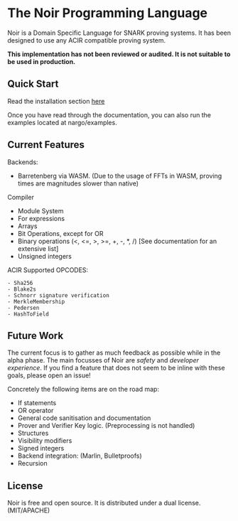 # The Noir Programming Language

Noir is a Domain Specific Language for SNARK proving systems. It has been designed to use any ACIR compatible proving system.

**This implementation has not been reviewed or audited. It is not suitable to be used in production.**

## Quick Start

Read the installation section [here](https://noir-lang.github.io/book/getting_started/install.html)

Once you have read through the documentation, you can also run the examples located at nargo/examples.

## Current Features

Backends:

 - Barretenberg via WASM. (Due to the usage of FFTs in WASM, proving times are magnitudes slower than native)

Compiler

 - Module System
 - For expressions
 - Arrays
 - Bit Operations, except for OR
 - Binary operations (<, <=, >, >=, +, -, *, /) [See documentation for an extensive list]
 - Unsigned integers

ACIR Supported OPCODES:

    - Sha256
    - Blake2s
    - Schnorr signature verification
    - MerkleMembership
    - Pedersen
    - HashToField

## Future Work

The current focus is to gather as much feedback as possible while in the alpha phase. The main focusses of Noir are _safety_ and _developer experience_. If you find a feature that does not seem to be inline with these goals, please open an issue!

Concretely the following items are on the road map:

- If statements
- OR operator
- General code sanitisation and documentation
- Prover and Verifier Key logic. (Preprocessing is not handled)
- Structures
- Visibility modifiers
- Signed integers
- Backend integration: (Marlin, Bulletproofs)
- Recursion

## License

Noir is free and open source. It is distributed under a dual license. (MIT/APACHE)